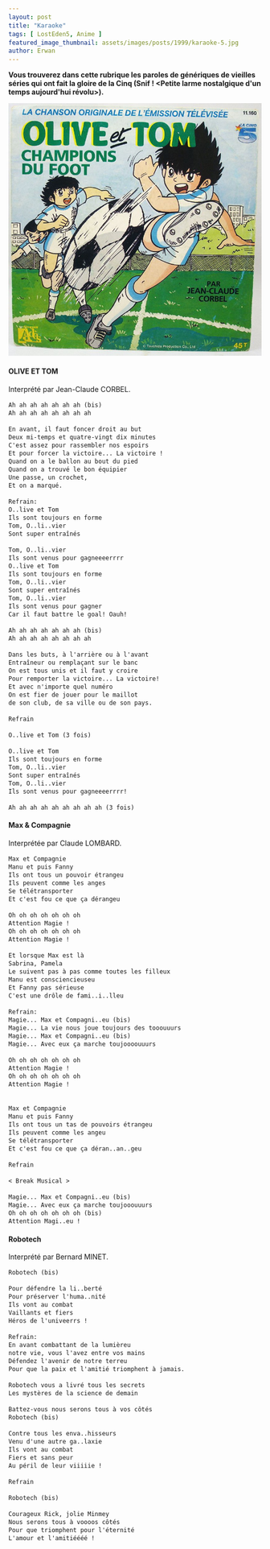 ```yaml
---
layout: post
title: "Karaoke"
tags: [ LostEden5, Anime ]
featured_image_thumbnail: assets/images/posts/1999/karaoke-5.jpg
author: Erwan
---
```


**Vous trouverez dans cette rubrique les paroles de génériques de vieilles séries qui ont fait la gloire de la Cinq (Snif ! <Petite larme nostalgique d'un temps aujourd'hui révolu>).**

![Olive et Tom](assets/images/posts/1999/karaoke-5.jpg) 

#### OLIVE ET TOM

Interprété par Jean-Claude CORBEL.

    Ah ah ah ah ah ah ah (bis)
    Ah ah ah ah ah ah ah ah

    En avant, il faut foncer droit au but
    Deux mi-temps et quatre-vingt dix minutes
    C'est assez pour rassembler nos espoirs
    Et pour forcer la victoire... La victoire !
    Quand on a le ballon au bout du pied
    Quand on a trouvé le bon équipier
    Une passe, un crochet,
    Et on a marqué.

    Refrain:
    O..live et Tom
    Ils sont toujours en forme
    Tom, O..li..vier
    Sont super entraînés

    Tom, O..li..vier
    Ils sont venus pour gagneeeerrrr
    O..live et Tom
    Ils sont toujours en forme
    Tom, O..li..vier
    Sont super entraînés
    Tom, O..li..vier
    Ils sont venus pour gagner
    Car il faut battre le goal! Oauh!

    Ah ah ah ah ah ah ah (bis) 
    Ah ah ah ah ah ah ah ah

    Dans les buts, à l'arrière ou à l'avant
    Entraîneur ou remplaçant sur le banc
    On est tous unis et il faut y croire
    Pour remporter la victoire... La victoire!
    Et avec n'importe quel numéro
    On est fier de jouer pour le maillot
    de son club, de sa ville ou de son pays.

    Refrain

    O..live et Tom (3 fois)

    O..live et Tom
    Ils sont toujours en forme
    Tom, O..li..vier
    Sont super entraînés
    Tom, O..li..vier
    Ils sont venus pour gagneeeerrrr!

    Ah ah ah ah ah ah ah ah ah (3 fois)

#### Max & Compagnie

Interprétée par Claude LOMBARD.

    Max et Compagnie
    Manu et puis Fanny
    Ils ont tous un pouvoir étrangeu
    Ils peuvent comme les anges
    Se télétransporter
    Et c'est fou ce que ça dérangeu

    Oh oh oh oh oh oh oh 
    Attention Magie !
    Oh oh oh oh oh oh oh
    Attention Magie !

    Et lorsque Max est là
    Sabrina, Pamela
    Le suivent pas à pas comme toutes les filleux
    Manu est consciencieuseu
    Et Fanny pas sérieuse
    C'est une drôle de fami..i..lleu

    Refrain:
    Magie... Max et Compagni..eu (bis)
    Magie... La vie nous joue toujours des tooouuurs
    Magie... Max et Compagni..eu (bis)
    Magie... Avec eux ça marche toujoooouuurs

    Oh oh oh oh oh oh oh 
    Attention Magie !   
    Oh oh oh oh oh oh oh
    Attention Magie !


    Max et Compagnie
    Manu et puis Fanny
    Ils ont tous un tas de pouvoirs étrangeu
    Ils peuvent comme les angeu
    Se télétransporter
    Et c'est fou ce que ça déran..an..geu

    Refrain

    < Break Musical >

    Magie... Max et Compagni..eu (bis)
    Magie... Avec eux ça marche toujooouuurs
    Oh oh oh oh oh oh oh (bis)
    Attention Magi..eu !

#### Robotech

Interprété par Bernard MINET.

    Robotech (bis)

    Pour défendre la li..berté
    Pour préserver l'huma..nité
    Ils vont au combat
    Vaillants et fiers
    Héros de l'univeerrs !

    Refrain:
    En avant combattant de la lumièreu
    notre vie, vous l'avez entre vos mains
    Défendez l'avenir de notre terreu
    Pour que la paix et l'amitié triomphent à jamais.

    Robotech vous a livré tous les secrets
    Les mystères de la science de demain

    Battez-vous nous serons tous à vos côtés
    Robotech (bis)

    Contre tous les enva..hisseurs
    Venu d'une autre ga..laxie
    Ils vont au combat
    Fiers et sans peur
    Au péril de leur viiiiie !

    Refrain

    Robotech (bis)

    Courageux Rick, jolie Minmey
    Nous serons tous à voooos côtés
    Pour que triomphent pour l'éternité
    L'amour et l'amitiéééé !